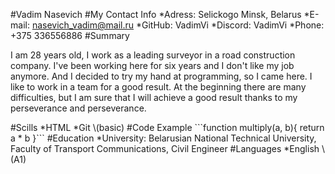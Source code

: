 #Vadim Nasevich
#My Contact Info
*Adress: Selickogo Minsk, Belarus
*E-mail: nasevich_vadim@mail.ru
*GitHub: VadimVi
*Discord: VadimVi
*Phone: +375 336556886
#Summary
<p> I am 28 years old, I work as a leading surveyor in a road construction company. I've been working here for six years and I don't like my job anymore. And I decided to try my hand at programming, so I came here. I like to work in a team for a good result. At the beginning there are many difficulties, but I am sure that I will achieve a good result thanks to my perseverance and perseverance.</p>
#Scills
*HTML
*Git \(basic)
#Code Example
```function multiply(a, b){
  return a * b
}```
#Education
*University: Belarusian National Technical University, Faculty of Transport Communications, Civil Engineer
#Languages
*English \(A1)

